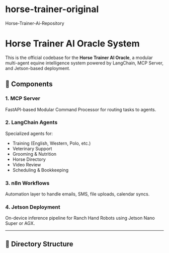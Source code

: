 # horse-trainer-original
Horse-Trainer-Ai-Repository
# Horse Trainer AI Oracle System

This is the official codebase for the **Horse Trainer AI Oracle**, a modular multi-agent equine intelligence system powered by LangChain, MCP Server, and Jetson-based deployment.

## 🧠 Components

### 1. MCP Server
FastAPI-based Modular Command Processor for routing tasks to agents.

### 2. LangChain Agents
Specialized agents for:
- Training (English, Western, Polo, etc.)
- Veterinary Support
- Grooming & Nutrition
- Horse Directory
- Video Review
- Scheduling & Bookkeeping

### 3. n8n Workflows
Automation layer to handle emails, SMS, file uploads, calendar syncs.

### 4. Jetson Deployment
On-device inference pipeline for Ranch Hand Robots using Jetson Nano Super or AGX.

---

## 📂 Directory Structure



